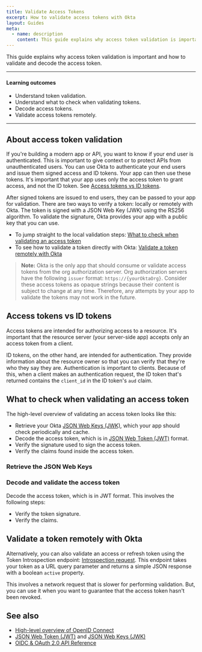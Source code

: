 ```yaml
---
title: Validate Access Tokens
excerpt: How to validate access tokens with Okta
layout: Guides
meta:
  - name: description
    content: This guide explains why access token validation is important and how to validate the access token.
---
```


This guide explains why access token validation is important and how to validate and decode the access token.

---

#### Learning outcomes

* Understand token validation.
* Understand what to check when validating tokens.
* Decode access tokens.
* Validate access tokens remotely.

---

## About access token validation

If you're building a modern app or API, you want to know if your end user is authenticated. This is important to give context or to protect APIs from unauthenticated users. You can use Okta to authenticate your end users and issue them signed access and ID tokens. Your app can then use these tokens. It's important that your app uses only the access token to grant access, and not the ID token. See [Access tokens vs ID tokens](#access-tokens-vs-id-tokens).

After signed tokens are issued to end users, they can be passed to your app for validation. There are two ways to verify a token: locally or remotely with Okta. The token is signed with a JSON Web Key (JWK) using the RS256 algorithm. To validate the signature, Okta provides your app with a public key that you can use.

* To jump straight to the local validation steps: [What to check when validating an access token](#what-to-check-when-validating-an-access-token)
* To see how to validate a token directly with Okta: [Validate a token remotely with Okta](#validate-a-token-remotely-with-okta)

> **Note:** Okta is the only app that should consume or validate access tokens from the org authorization server. Org authorization servers have the following `issuer` format: `https://{yourOktaOrg}`. Consider these access tokens as opaque strings because their content is subject to change at any time. Therefore, any attempts by your app to validate the tokens may not work in the future.

## Access tokens vs ID tokens

Access tokens are intended for authorizing access to a resource. It's important that the resource server (your server-side app) accepts only an access token from a client.

ID tokens, on the other hand, are intended for authentication. They provide information about the resource owner so that you can verify that they're who they say they are. Authentication is important to clients. Because of this, when a client makes an authentication request, the ID token that's returned contains the `client_id` in the ID token's `aud` claim.

## What to check when validating an access token

The high-level overview of validating an access token looks like this:

* Retrieve your Okta [JSON Web Keys (JWK)](https://datatracker.ietf.org/doc/html/rfc7517), which your app should check periodically and cache.
* Decode the access token, which is in [JSON Web Token (JWT)](https://datatracker.ietf.org/doc/html/rfc7519) format.
* Verify the signature used to sign the access token.
* Verify the claims found inside the access token.

### Retrieve the JSON Web Keys

<StackSnippet snippet="retrievekeys" />

### Decode and validate the access token

Decode the access token, which is in JWT format. This involves the following steps:

* Verify the token signature.
* Verify the claims.

<StackSnippet snippet="accesstoken" />

## Validate a token remotely with Okta

Alternatively, you can also validate an access or refresh token using the Token Introspection endpoint: [Introspection request](/docs/reference/api/oidc/#introspect). This endpoint takes your token as a URL query parameter and returns a simple JSON response with a boolean `active` property.

This involves a network request that is slower for performing validation. But, you can use it when you want to guarantee that the access token hasn't been revoked.

## See also

* [High-level overview of OpenID Connect](/docs/concepts/oauth-openid/#openid-connect)
* [JSON Web Token (JWT)](https://tools.ietf.org/html/rfc7519) and [JSON Web Keys (JWK)](https://tools.ietf.org/html/rfc7517)
* [OIDC & OAuth 2.0 API Reference](/docs/reference/api/oidc/#id-token)
